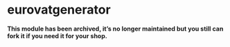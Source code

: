 eurovatgenerator
================

**This module has been archived, it’s no longer maintained but you still can fork it if you need it for your shop.**

